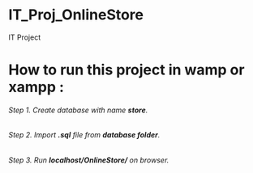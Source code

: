 # IT_Proj_OnlineStore
IT Project

# How to run this project in wamp or xampp : 
###### Step 1. Create database with name **store**.
###### Step 2. Import **.sql** file from **database folder**.
###### Step 3. Run **localhost/OnlineStore/** on browser.
